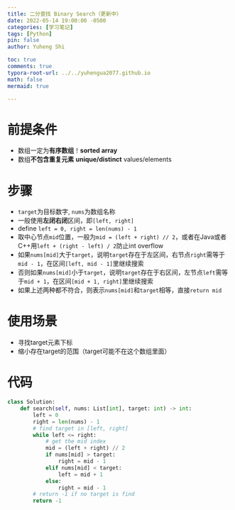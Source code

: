 ```yaml
---
title: 二分查找 Binary Search（更新中）
date: 2022-05-14 19:00:00 -0500
categories: [学习笔记]
tags: [Python]
pin: false
author: Yuheng Shi

toc: true
comments: true
typora-root-url: ../../yuhengua2077.github.io
math: false
mermaid: true

---
```


# 前提条件

* 数组一定为**有序数组**！**sorted array**
* 数组**不包含重复元素** **unique/distinct** values/elements

# 步骤

* `target`为目标数字, `nums`为数组名称
* 一般使用**左闭右闭**区间，即`[left, right]`
* define `left = 0, right = len(nums) - 1`
* 取中心节点`mid`位置，一般为`mid = (left + right) // 2`，或者在Java或者C++用`left + (right - left) / 2`防止int overflow
* 如果`nums[mid]`大于`target`，说明`target`存在于左区间，右节点`right`需等于`mid - 1`，在区间`[left, mid - 1]`里继续搜索
* 否则如果`nums[mid]`小于`target`，说明`target`存在于右区间，左节点`left`需等于`mid + 1`，在区间`[mid + 1, right]`里继续搜索
* 如果上述两种都不符合，则表示`nums[mid]`和`target`相等，直接`return mid`

# 使用场景

* 寻找target元素下标
* 缩小存在target的范围（target可能不在这个数组里面）

# 代码

```python
class Solution:
    def search(self, nums: List[int], target: int) -> int:
        left = 0
        right = len(nums) - 1
        # find target in [left, right]
        while left <= right:
            # get the mid index
            mid = (left + right) // 2
            if nums[mid] > target:
                right = mid - 1
            elif nums[mid] < target:
                left = mid + 1
            else:
                right = mid - 1
        # return -1 if no target is find
        return -1
```
